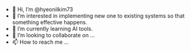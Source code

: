 - 👋 Hi, I’m @hyeonilkim73
- 👀 I’m interested in implementing new one to existing systems so that something effective happens.
- 🌱 I’m currently learning AI tools.
- 💞️ I’m looking to collaborate on ...
- 📫 How to reach me ...

<!---
hyeonilkim73/hyeonilkim73 is a ✨ special ✨ repository because its `README.md` (this file) appears on your GitHub profile.
You can click the Preview link to take a look at your changes.
--->
